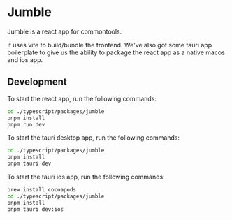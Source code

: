 # Jumble

Jumble is a react app for commontools.

It uses vite to build/bundle the frontend. We've also got some tauri app boilerplate to give us the ability to package the react app as a native macos and ios app.

## Development

To start the react app, run the following commands:

```bash
cd ./typescript/packages/jumble
pnpm install
pnpm run dev
```

To start the tauri desktop app, run the following commands:

```bash
cd ./typescript/packages/jumble
pnpm install
pnpm tauri dev
```

To start the tauri ios app, run the following commands:

```bash
brew install cocoapods
cd ./typescript/packages/jumble
pnpm install
pnpm tauri dev:ios
```
